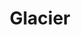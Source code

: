 ---
unit_code: "GLAC"
unit_name: "Glacier NP"
unit_type: "National Park"
nps_region: "Intermountain"
scalerank: 4
note: "null"
name: "Glacier"
featureclass: "National Park Service"
geojson: >-
  {"type":"Feature","properties":{},"geometry":{"type":"Polygon","coordinates":[[[-114.019775390625,48.5137939453125],[-114.019775390625,48.5137939453125],[-114.04972330729167,48.50244140625],[-114.06998697916667,48.5015869140625],[-114.09814453125,48.513671875],[-114.11832682291667,48.531494140625],[-114.1265869140625,48.54276529947917],[-114.1220703125,48.547810872395836],[-114.11295572916667,48.5531005859375],[-114.11201985677084,48.564900716145836],[-114.11612955729167,48.576619466145836],[-114.14762369791667,48.609212239583336],[-114.15275065104167,48.61669921875],[-114.1524658203125,48.6265869140625],[-114.14664713541667,48.6475830078125],[-114.14595540364584,48.657674153645836],[-114.15185546875,48.6741943359375],[-114.16446940104167,48.69482421875],[-114.18070475260417,48.71232096354167],[-114.21818033854167,48.7265625],[-114.24137369791667,48.743123372395836],[-114.2623291015625,48.763387044270836],[-114.27628580729167,48.781209309895836],[-114.27213541666667,48.8011474609375],[-114.28849283854167,48.821126302083336],[-114.3115234375,48.83646647135417],[-114.3271484375,48.8426513671875],[-114.36503092447917,48.9078369140625],[-114.36861165364584,48.9227294921875],[-114.37744140625,48.9407958984375],[-114.3997802734375,48.972981770833336],[-114.4171142578125,48.989705403645836],[-114.4208984375,48.992513020833336],[-114.30049641927084,48.992513020833336],[-114.0806884765625,48.992513020833336],[-113.86088053385417,48.992513020833336],[-113.64103190104167,48.992513020833336],[-113.60746256510417,48.992513020833336],[-113.60746256510417,48.93424479166667],[-113.48673502604167,48.7845458984375],[-113.4239501953125,48.736287434895836],[-113.41914876302084,48.692830403645836],[-113.240478515625,48.4127197265625],[-113.283935546875,48.3692626953125],[-113.35636393229167,48.316162109375],[-113.36600748697917,48.3016357421875],[-113.41914876302084,48.296834309895836],[-113.4722900390625,48.24853515625],[-113.5740966796875,48.22989908854167],[-113.5782470703125,48.25],[-113.5806884765625,48.256429036458336],[-113.5806884765625,48.2564697265625],[-113.58841959635417,48.277058919270836],[-113.608642578125,48.289754231770836],[-113.617919921875,48.3096923828125],[-113.6412353515625,48.35888671875],[-113.66064453125,48.381062825520836],[-113.74015299479167,48.4365234375],[-113.76883951822917,48.439534505208336],[-113.79703776041667,48.444905598958336],[-113.80839029947917,48.455281575520836],[-113.81547037760417,48.4739990234375],[-113.83207194010417,48.4920654296875],[-113.87174479166667,48.510457356770836],[-113.89164225260417,48.513509114583336],[-113.90726725260417,48.512288411458336],[-113.94156901041667,48.5174560546875],[-113.97867838541667,48.518391927083336],[-114.00016276041667,48.51708984375],[-114.019775390625,48.5137939453125]]]}}
number: 109
title: "Glacier"
---
